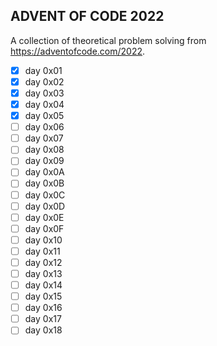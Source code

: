 ## ADVENT OF CODE 2022

A collection of theoretical problem solving from https://adventofcode.com/2022.

- [x] day 0x01
- [x] day 0x02
- [x] day 0x03
- [x] day 0x04
- [x] day 0x05
- [ ] day 0x06
- [ ] day 0x07
- [ ] day 0x08
- [ ] day 0x09
- [ ] day 0x0A
- [ ] day 0x0B
- [ ] day 0x0C
- [ ] day 0x0D
- [ ] day 0x0E
- [ ] day 0x0F
- [ ] day 0x10
- [ ] day 0x11
- [ ] day 0x12
- [ ] day 0x13
- [ ] day 0x14
- [ ] day 0x15
- [ ] day 0x16
- [ ] day 0x17
- [ ] day 0x18
